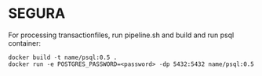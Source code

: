 # SEGURA

For processing transactionfiles, run pipeline.sh and build and run psql container:

```
docker build -t name/psql:0.5 .
docker run -e POSTGRES_PASSWORD=<password> -dp 5432:5432 name/psql:0.5
```
